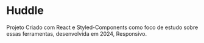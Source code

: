 # Huddle

Projeto Criado com React e Styled-Components como foco de estudo sobre essas ferramentas, desenvolvida em 2024, Responsivo.
